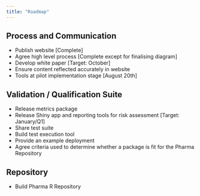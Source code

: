 ```yaml
---
title: "Roadmap"
---
```


## Process and Communication

* Publish website [Complete]
* Agree high level process [Complete except for finalising diagram]
* Develop white paper [Target: October]
* Ensure content reflected accurately in website
* Tools at pilot implementation stage [August 20th]


## Validation / Qualification Suite

* Release metrics package
* Release Shiny app and reporting tools for risk assessment [Target: January/Q1]
* Share test suite
* Build test execution tool
* Provide an example deployment
* Agree criteria used to determine whether a package is fit for the Pharma Repository

## Repository

* Build Pharma R Repository
